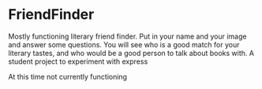 # FriendFinder
Mostly functioning literary friend finder.  Put in your name and your image and answer some questions.  You will see who is a good match for your literary tastes, and who would be a good person to talk about books with.  A student project to experiment with express

At this time not currently functioning